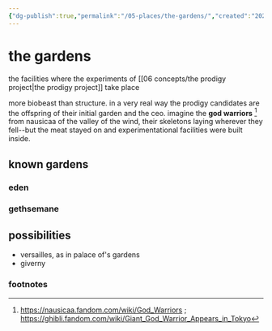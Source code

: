 ```yaml
---
{"dg-publish":true,"permalink":"/05-places/the-gardens/","created":"2024-10-28T09:35:42.859-05:00","updated":"2025-03-18T15:11:09.762-05:00"}
---
```


# the gardens
the facilities where the experiments of [[06 concepts/the prodigy project\|the prodigy project]] take place 

more biobeast than structure. in a very real way the prodigy candidates are the offspring of their initial garden and the ceo. imagine the **god warriors** [^1] from nausicaa of the valley of the wind, their skeletons laying wherever they fell--but the meat stayed on and experimentational facilities were built inside.

## known gardens
### eden
### gethsemane
## possibilities
- versailles, as in palace of's gardens
- giverny

### footnotes

[^1]: https://nausicaa.fandom.com/wiki/God_Warriors ; https://ghibli.fandom.com/wiki/Giant_God_Warrior_Appears_in_Tokyo